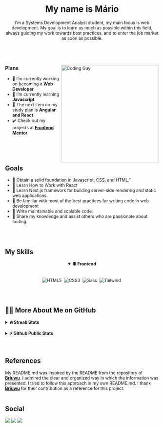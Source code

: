 
<h1 align="center">My name is Mário</h1>
<p align="center">I'm a Systems Development Analyst student, my main focus is web development. My goal is to learn as much as possible within this field, always guiding my work towards best practices, and to enter the job market as soon as possible. </p>
 
 #
 
 <br>
 <div>
 
 <img align="right" src="https://media2.giphy.com/media/qgQUggAC3Pfv687qPC/giphy.gif?cid=ecf05e47bm45ohssao7qg1x7q8q9mxey60uh58dzterwnkzt&rid=giphy.gif&ct=g" width="320"  alt="Coding Guy"/>
 


### Plans
- 🔭 I’m currently working on becoming a **Web Developer**
- 🌱 I’m currently learning **Javascript**
- 📘 The next item on my study plan is **Angular and React**
- ✔️ Check out my projects at [**Frontend Mentor**](https://www.frontendmentor.io/profile/mvergara94)

</div>
<br>
<br>
<br>
 
 ## Goals
 
- 📑 Obtain a solid foundation in Javascript, CSS, and HTML."
- 📑 Learn How to Work with React 
- 📑 Learn Next.js framework for building server-side rendering and static web applications.
- 📑 Be familiar with most of the best practices for writing code in web development
- 📑 Write maintainable and scalable code.
- 📑 Share my knowledge and assist others who are passionate about coding.
 
<br>
<br>
 
 
 <h2>My Skills</h2>

<div align="center">
<details open>
<summary><b>👽 Frontend</b></summary>
<br>
  
![HTML5](https://img.shields.io/badge/-HTML5-E34F26?style=for-the-badge&logo=html5&logoColor=white)&nbsp;
![CSS3](https://img.shields.io/badge/-CSS3-1572B6?style=for-the-badge&logo=css3)&nbsp;
![Sass](https://img.shields.io/badge/-Sass-CC6699?style=for-the-badge&logo=sass&logoColor=white)&nbsp;
![Tailwind](https://img.shields.io/badge/-TailWind-06B6D4?style=for-the-badge&logo=tailwindcss&logoColor=white)&nbsp;

</details>
 </div>
 <br>
 <br>
 <h2>👨‍💻 More About Me on GitHub</h2>

<details>
<summary><b>🔥 Streak Stats</b></summary>
<br>
<p align="center">
<img src="http://github-readme-streak-stats.herokuapp.com?user=mvergara94&theme=radical&hide_border=true" alt="Briuwu" width="390"/>
</p>
</details>

<br>
  
<details>
<summary><b>⚡ Github Public Stats</b></summary>
<br>
<p align="center">
<img height="180em" src="https://github-readme-stats.vercel.app/api?username=mvergara94&show_icons=true&theme=synthwave&include_all_commits=true&count_private=true"/>
   <img height="180em" src="https://github-readme-stats.vercel.app/api/top-langs/?username=mvergara94&layout=compact&langs_count=6&theme=synthwave"/>
</p>
</details> 
 <br>
 <br> 
  <h2> References </h2>
  
  
  My README.md was inspired by the README from the repository of [**Briuwu**](https://github.com/Briuwu). I admired the clear and organized way in which the information was presented. I tried to follow this approach in my own README.md. I thank [**Briuwu**](https://github.com/Briuwu) for their contribution as a reference for this project.
  <br>
  <br>
  
  
 
 <h2> Social </h2>
<div> 
 <a href="https://www.linkedin.com/in/mario-henrique-cardoso-vergara-669a43210" target="_blank">
 <img src="https://img.shields.io/badge/-LinkedIn-%230077B5?style=for-the-badge&logo=linkedin&logoColor=white" target="_blank"></a>  
  <a href="https://instagram.com/vergara.m94" target="_blank"><img src="https://img.shields.io/badge/-Instagram-%23E4405F?style=for-the-badge&logo=instagram&logoColor=white" target="_blank"></a> 
<a href="https://dev.to/mvergara94" target="_blank"><img src="https://img.shields.io/badge/-DEV.TO-000?style=for-the-badge&logo=dev.to&logoColor=white" target="_blank"></a> 

</div>




